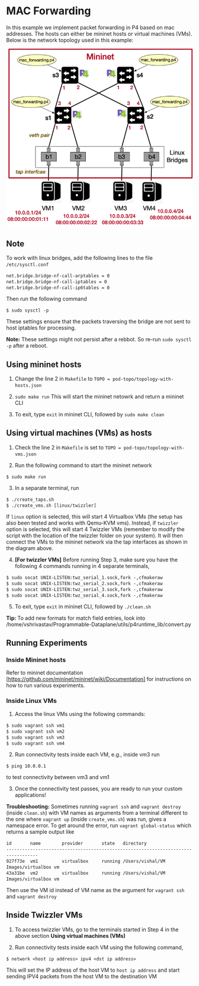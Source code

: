 # MAC Forwarding

In this example we implement packet forwarding in P4 based on mac addresses. The hosts can either be mininet hosts or virtual machines (VMs). Below is the network topology used in this example:

![pod-topo](https://github.com/vishal1303/Programmable-Dataplane/blob/master/examples/mac_forwarding/pod-topo/pod-topo.png)

## Note

To work with linux bridges, add the following lines to the file `/etc/sysctl.conf`
```shell
net.bridge.bridge-nf-call-arptables = 0
net.bridge.bridge-nf-call-iptables = 0
net.bridge.bridge-nf-call-ip6tables = 0
```
Then run the following command
```shell
$ sudo sysctl -p
```

These settings ensure that the packets traversing the bridge are not sent to host iptables for processing.

**Note:** These settings might not persist after a rebbot. So re-run `sudo sysctl -p` after a reboot.


## Using mininet hosts

1. Change the line 2 in `Makefile` to `TOPO = pod-topo/topology-with-hosts.json`

2. `sudo make run` This will start the mininet netowrk and return a mininet CLI

3. To exit, type `exit` in mininet CLI, followed by `sudo make clean`

## Using virtual machines (VMs) as hosts

1. Check the line 2 in `Makefile` is set to `TOPO = pod-topo/topology-with-vms.json`

2. Run the following command to start the mininet network
```shell
$ sudo make run
```

3. In a separate terminal, run 
```shell
$ ./create_taps.sh
$ ./create_vms.sh [linux/twizzler]
```
If `linux` option is selected, this will start 4 Virtualbox VMs (the setup has also been tested and works with Qemu-KVM vms). Instead, if `twizzler` option is selected, this will start 4 Twizzler VMs (remember to modify the script with the location of the twizzler folder on your system). It will then connect the VMs to the mininet network via the tap interfaces as shown in the diagram above.

4. **[For twizzler VMs]** Before running Step 3, make sure you have the following 4 commands running in 4 separate terminals,
```shell
$ sudo socat UNIX-LISTEN:twz_serial_1.sock,fork -,cfmakeraw
$ sudo socat UNIX-LISTEN:twz_serial_2.sock,fork -,cfmakeraw
$ sudo socat UNIX-LISTEN:twz_serial_3.sock,fork -,cfmakeraw
$ sudo socat UNIX-LISTEN:twz_serial_4.sock,fork -,cfmakeraw
```

5. To exit, type `exit` in mininet CLI, followed by `./clean.sh`

**Tip:** To add new formats for match field entries, look into /home/vshrivastav/Programmable-Dataplane/utils/p4runtime_lib/convert.py

## Running Experiments

### Inside Mininet hosts

Refer to mininet documentation [https://github.com/mininet/mininet/wiki/Documentation] for instructions on how to run various experiments.

### Inside Linux VMs

1. Access the linux VMs using the following commands:
```shell
$ sudo vagrant ssh vm1
$ sudo vagrant ssh vm2
$ sudo vagrant ssh vm3
$ sudo vagrant ssh vm4
```

2. Run connectivity tests inside each VM, e.g., inside vm3 run
```shell
$ ping 10.0.0.1
```
to test connectivity between vm3 and vm1

3. Once the connectivity test passes, you are ready to run your custom applications!

**Troubleshooting:** Sometimes running `vagrant ssh` and `vagrant destroy` (inside `clean.sh`) with VM names as arguments from a terminal different to the one where `vagrant up` (inside `create_vms.sh`) was run, gives a namespace error. To get around the error, run `vagrant global-status` which returns a sample output like
```shell
id       name        provider       state   directory                             
----------------------------------------------------------------------------------
927f73e  vm1         virtualbox     running /Users/vishal/VM Images/virtualbox vm 
43a31be  vm2         virtualbox     running /Users/vishal/VM Images/virtualbox vm 
```
Then use the VM id instead of VM name as the argument for `vagrant ssh` and `vagrant destroy`

## Inside Twizzler VMs

1. To access twizzler VMs, go to the terminals started in Step 4 in the above section **Using virtual machines (VMs)**

2. Run connectivity tests inside each VM using the following command,
```shell
$ network <host ip address> ipv4 <dst ip address>
```
This will set the IP address of the host VM to `host ip address` and start sending IPV4 packets from the host VM to the destination VM

